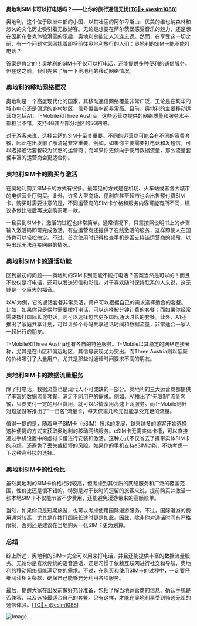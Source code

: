 **奥地利SIM卡可以打电话吗？——让你的旅行通信无忧[[TG💪+ @esim1088](https://t.me/s/esim1088)]**

奥地利，这个位于欧洲中部的小国，以其壮丽的阿尔卑斯山、优美的维也纳森林和悠久的文化历史吸引着无数游客。无论是想要在萨尔茨堡感受音乐的魅力，还是想在因斯布鲁克体验滑雪的乐趣，奥地利总能让人流连忘返。然而，在享受这一切之前，有一个问题常常困扰着即将前往奥地利旅行的人们：奥地利的SIM卡能不能打电话？

答案是肯定的！奥地利的SIM卡不仅可以打电话，还能提供多种便利的通信服务。但在这之前，我们先来了解一下奥地利的移动网络情况。

### 奥地利的移动网络概况

奥地利是一个高度现代化的国家，其移动通信网络覆盖非常广泛，无论是在繁华的城市中心还是偏远的乡村地区，信号覆盖率都非常高。目前，奥地利的主要移动运营商包括A1、T-Mobile和Three Austria。这些运营商提供的网络质量和服务水平都相当不错，支持4G甚至部分地区的5G网络。

对于游客来说，选择合适的SIM卡至关重要。不同的运营商可能会有不同的资费套餐，因此在出发前了解清楚非常重要。例如，如果你主要需要打电话和发短信，可以选择通话套餐较为优惠的运营商；而如果你更倾向于使用数据流量，那么流量套餐丰富的运营商会更适合你。

### 奥地利SIM卡的购买与激活

在奥地利购买SIM卡的方式有很多。最常见的方式是在机场、火车站或者各大城市的电信营业厅购买。此外，许多大型商场、便利店甚至超市也会出售预付费SIM卡。购买时需要注意的是，不同运营商的SIM卡价格和服务内容可能有所不同，建议多做比较后再决定购买哪一款。

一旦买到SIM卡，激活的过程也非常简单。通常情况下，只需按照说明书上的步骤输入激活码即可完成激活。有些运营商还提供了在线激活的服务，这样即使人在国外也可以轻松搞定。不过，首次使用时记得检查手机是否支持该运营商的频段，以免出现无法连接网络的情况。

### 奥地利SIM卡的通话功能

回到最初的问题——奥地利的SIM卡到底能不能打电话？答案当然是可以的！而且不仅仅是打电话，还可以发送短信和彩信。对于喜欢随时保持联系的人来说，这无疑是一个巨大的福音。

以A1为例，它的通话套餐非常灵活，用户可以根据自己的需求选择适合的套餐。比如，如果你只是偶尔需要拨打电话，可以选择按分钟计费的套餐；而如果你经常需要拨打国际长途电话，则可以选择包含更多国际通话时长的套餐。此外，A1还推出了家庭共享计划，可以让多个号码共享通话时间和数据流量，非常适合一家人一起出行的朋友。

T-Mobile和Three Austria也有各自的特色服务。T-Mobile以其稳定的网络连接著称，尤其是在山区和偏远地区，其信号表现尤为突出。而Three Austria则以低廉的价格吸引了大量用户，尤其是那些对通话时间要求不高的朋友。

### 奥地利SIM卡的数据流量服务

除了打电话，数据流量也是现代人不可或缺的一部分。奥地利的三大运营商都提供了丰富的数据流量套餐，满足不同用户的需求。例如，A1推出了“无限制”流量套餐，只要支付一定的月租费用，就可以尽情享用高速上网服务。而T-Mobile则针对短途游客推出了“一日包”流量卡，每天仅需几欧元就能享受充足的流量。

值得一提的是，随着电子SIM卡（eSIM）技术的发展，越来越多的游客开始选择这种便捷的方式来获取奥地利的移动网络服务。eSIM卡无需实体卡槽，可以直接通过手机设置中的虚拟卡槽进行安装和激活。这种方式不仅省去了携带实体SIM卡的麻烦，还避免了丢失或损坏的风险。如果你的手机支持eSIM功能，不妨考虑一下这种高科技的选择。

### 奥地利SIM卡的性价比

虽然奥地利的SIM卡价格相对较高，但考虑到其优质的网络服务和广泛的覆盖范围，性价比还是很不错的。特别是对于长时间逗留的旅客来说，提前购买并激活一张本地SIM卡不仅能节省不少费用，还能避免漫游带来的高额账单。

当然，如果你只是短期旅游，也可以考虑使用国际漫游服务。不过，国际漫游的费用通常较高，尤其是在拨打国际长途时更是如此。因此，除非你对通话时间有严格限制，否则还是建议在当地购买一张SIM卡更为划算。

### 总结

综上所述，奥地利的SIM卡完全可以用来打电话，并且还能提供丰富的数据流量服务。无论你是喜欢传统的语音通话，还是习惯于依赖互联网进行社交和导航，奥地利的移动网络都能满足你的需求。不过，在购买和使用SIM卡的过程中，一定要仔细阅读相关条款，确保自己能够充分利用各项服务。

最后，提醒大家在出发前做好充分准备，包括了解当地运营商的信息、确认手机是否兼容、以及选择最适合自己的套餐。只有这样，才能在奥地利享受到畅通无阻的通信体验。[[TG💪+ @esim1088](https://t.me/s/esim1088)] 

![Image](https://i.postimg.cc/4NQfJmqS/Snipaste-2025-05-13-00-14-12.png)